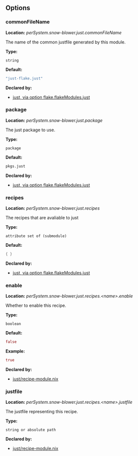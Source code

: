 ## Options

### commonFileName

**Location:** *perSystem.snow-blower.just.commonFileName*

The name of the common justfile generated by this module.

**Type:**

`string`

**Default:**

```nix
"just-flake.just"
```

**Declared by:**

- [just, via option flake.flakeModules.just](https://github.com/use-the-fork/snow-blower/tree/main/modules/just/default.nix)

### package

**Location:** *perSystem.snow-blower.just.package*

The just package to use.

**Type:**

`package`

**Default:**

```nix
pkgs.just
```

**Declared by:**

- [just, via option flake.flakeModules.just](https://github.com/use-the-fork/snow-blower/tree/main/modules/just/default.nix)

### recipes

**Location:** *perSystem.snow-blower.just.recipes*

The recipes that are avaliable to just

**Type:**

`attribute set of (submodule)`

**Default:**

```nix
{ }
```

**Declared by:**

- [just, via option flake.flakeModules.just](https://github.com/use-the-fork/snow-blower/tree/main/modules/just/default.nix)

### enable

**Location:** *perSystem.snow-blower.just.recipes.\<name>.enable*

Whether to enable this recipe.

**Type:**

`boolean`

**Default:**

```nix
false
```

**Example:**

```nix
true
```

**Declared by:**

- [just/recipe-module.nix](https://github.com/use-the-fork/snow-blower/tree/main/modules/just/recipe-module.nix)

### justfile

**Location:** *perSystem.snow-blower.just.recipes.\<name>.justfile*

The justfile representing this recipe.

**Type:**

`string or absolute path`

**Declared by:**

- [just/recipe-module.nix](https://github.com/use-the-fork/snow-blower/tree/main/modules/just/recipe-module.nix)
